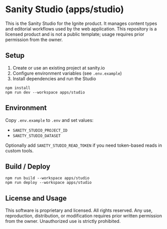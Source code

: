 # Sanity Studio (apps/studio)

This is the Sanity Studio for the Ignite product. It manages content types and editorial workflows used by the web application. This repository is a licensed product and is not a public template; usage requires prior permission from the owner.

## Setup

1) Create or use an existing project at sanity.io
2) Configure environment variables (see `.env.example`)
3) Install dependencies and run the Studio

```
npm install
npm run dev --workspace apps/studio
```

## Environment

Copy `.env.example` to `.env` and set values:

- `SANITY_STUDIO_PROJECT_ID`
- `SANITY_STUDIO_DATASET`

Optionally add `SANITY_STUDIO_READ_TOKEN` if you need token-based reads in custom tools.

## Build / Deploy

```
npm run build --workspace apps/studio
npm run deploy --workspace apps/studio
```

## License and Usage

This software is proprietary and licensed. All rights reserved. Any use, reproduction, distribution, or modification requires prior written permission from the owner. Unauthorized use is strictly prohibited.

